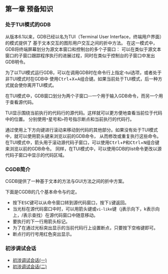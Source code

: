 ## 第一章 预备知识

### 处于TUI模式的GDB

从版本6.1以来，GDB已经以名为TUI（Terminal User Interface，终端用户界面）的模式提供了
基于文本交互的图形用户交互之间的折中方法。
在这一模式中，GDB将终端屏幕划分为源文本窗口和控制台的多个子窗口：
可以在类似于源文本窗口的子窗口跟踪程序执行的进展过程，同时在类似于控制台的子窗口中发出GDB明令。

为了以TUI模式运行GDB，可以在调用GDB时在命令行上指定-tui选项，或者处于非TUI模式时在GDB中
使用<kbd>Ctrl</kbd>+<kbd>X</kbd>+<kbd>A</kbd>组合键。如果当前处于TUI模式，后一种方式就会使你离开TUI模式。

在TUI模式中，GDB窗口划分为两个子窗口--一个用于输入GDB命令，而另一个用于查看源代码。

TUI显示围绕当前执行的代码行的源代码。这样就可以更方便地查看当前位于代码中的位置。
分别使用`*`星号和`>`符号指示断点和当前执行的代码行。

通过使用上下方向键进行滚动来移动到代码的其他部分。如果没有处于TUI模式中，就可以使用箭头键来浏览以前的GDB命令，
从而修改或重复执行这些命令。
在TUI模式中，箭头用于滚动源代码子窗口，可以使用<kbd>Ctrl</kbd>+<kbd>P</kbd>和<kbd>Ctrl</kbd>+<kbd>N</kbd>组合键
来浏览以前的GDB命令。
同样，在TUI模式中，可以使用GDB的list命令更改以源代码子窗口中显示的代码区域。

### CGDB简介

CGDB提供了一种基于文本的方法与GUI方法之间的折中方案。

下面是CGDB的几个基本命令与约定。
- 按下<kbd>ESC</kbd>键可以从命令窗口转到源代码窗口，按下<kbd>i</kbd>键返回。
- 当光标在源代码窗口中时，可以用箭头键或`vi-like`键（j表示向下，k表示向上，/表示查找）在源代码窗口中随意移动。
- 要执行的下一行用箭头标记。
- 为了在通过光标突出显示的当前代码行上设置断点，只要按下空格键即可。
- 断点行的行号用红色突出显示。

### 初涉调试会话

- [初涉调试会话(一)](recipe-01/README.md)
- [初涉调试会话(二)](recipe-02/README.md)
